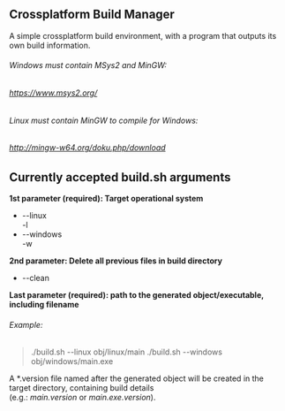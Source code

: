 ## Crossplatform Build Manager
A simple crossplatform build environment, with a program that outputs its own build information.

###### Windows must contain MSys2 and MinGW:
###### https://www.msys2.org/

###### Linux must contain MinGW to compile for Windows:
###### http://mingw-w64.org/doku.php/download

## Currently accepted build.sh arguments
**1st parameter (required):  Target operational system**
- --linux  
  -l
- --windows  
  -w

**2nd parameter:  Delete all previous files in build directory**
- --clean

**Last parameter (required): path to the generated object/executable, including filename**
###### Example:
> ./build.sh --linux   obj/linux/main
> ./build.sh --windows obj/windows/main.exe

A \*.version file named after the generated object will be created in the target directory, containing build details  
(e.g.: *main.version* or *main.exe.version*).
